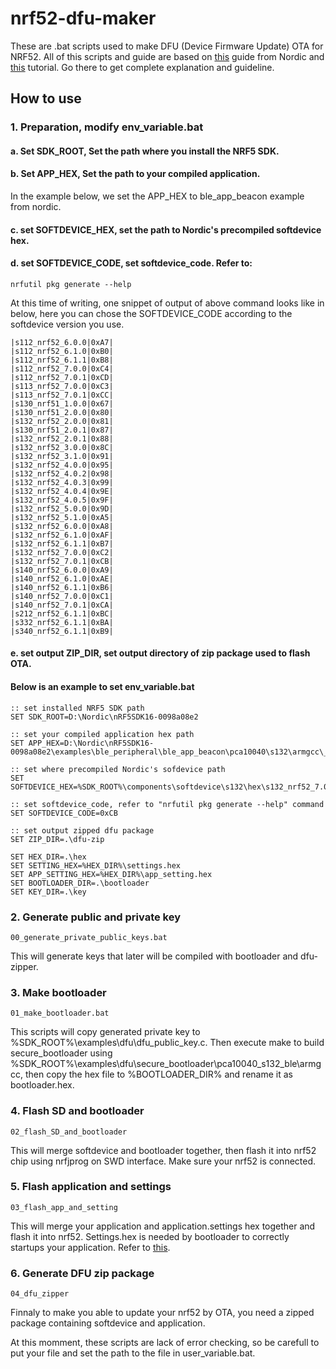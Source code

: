 # nrf52-dfu-maker

These are .bat scripts used to make DFU (Device Firmware Update) OTA for NRF52. All of this scripts and guide are based on [this](https://devzone.nordicsemi.com/nordic/short-range-guides/b/software-development-kit/posts/getting-started-with-nordics-secure-dfu-bootloader) guide from Nordic and [this](https://github.com/gamnes/nRF52832-buttonless-dfu-development-tutorial) tutorial. Go there to get complete explanation and guideline. 

## How to use
### 1. Preparation, modify env_variable.bat 
#### a. Set SDK_ROOT, Set the path where you install the NRF5 SDK.
#### b. Set APP_HEX, Set the path to your compiled application. 
In the example below, we set the APP_HEX to ble_app_beacon example from nordic.
#### c. set SOFTDEVICE_HEX, set the path to Nordic's precompiled softdevice hex. 
#### d. set SOFTDEVICE_CODE, set softdevice_code. Refer to: 
```
nrfutil pkg generate --help
```
At this time of writing, one snippet of output of above command looks like in below, here you can chose the SOFTDEVICE_CODE according to 
the softdevice version you use.
```
|s112_nrf52_6.0.0|0xA7|
|s112_nrf52_6.1.0|0xB0|
|s112_nrf52_6.1.1|0xB8|
|s112_nrf52_7.0.0|0xC4|
|s112_nrf52_7.0.1|0xCD|
|s113_nrf52_7.0.0|0xC3|
|s113_nrf52_7.0.1|0xCC|
|s130_nrf51_1.0.0|0x67|
|s130_nrf51_2.0.0|0x80|
|s132_nrf52_2.0.0|0x81|
|s130_nrf51_2.0.1|0x87|
|s132_nrf52_2.0.1|0x88|
|s132_nrf52_3.0.0|0x8C|
|s132_nrf52_3.1.0|0x91|
|s132_nrf52_4.0.0|0x95|
|s132_nrf52_4.0.2|0x98|
|s132_nrf52_4.0.3|0x99|
|s132_nrf52_4.0.4|0x9E|
|s132_nrf52_4.0.5|0x9F|
|s132_nrf52_5.0.0|0x9D|
|s132_nrf52_5.1.0|0xA5|
|s132_nrf52_6.0.0|0xA8|
|s132_nrf52_6.1.0|0xAF|
|s132_nrf52_6.1.1|0xB7|
|s132_nrf52_7.0.0|0xC2|
|s132_nrf52_7.0.1|0xCB|
|s140_nrf52_6.0.0|0xA9|
|s140_nrf52_6.1.0|0xAE|
|s140_nrf52_6.1.1|0xB6|
|s140_nrf52_7.0.0|0xC1|
|s140_nrf52_7.0.1|0xCA|
|s212_nrf52_6.1.1|0xBC|
|s332_nrf52_6.1.1|0xBA|
|s340_nrf52_6.1.1|0xB9|
```
#### e. set output ZIP_DIR, set output directory of zip package used to flash OTA.

#### Below is an example to set env_variable.bat
```
:: set installed NRF5 SDK path
SET SDK_ROOT=D:\Nordic\nRF5SDK16-0098a08e2

:: set your compiled application hex path
SET APP_HEX=D:\Nordic\nRF5SDK16-0098a08e2\examples\ble_peripheral\ble_app_beacon\pca10040\s132\armgcc\_build\nrf52832_xxaa.hex

:: set where precompiled Nordic's sofdevice path
SET SOFTDEVICE_HEX=%SDK_ROOT%\components\softdevice\s132\hex\s132_nrf52_7.0.1_softdevice.hex

:: set softdevice_code, refer to "nrfutil pkg generate --help" command
SET SOFTDEVICE_CODE=0xCB

:: set output zipped dfu package
SET ZIP_DIR=.\dfu-zip

SET HEX_DIR=.\hex
SET SETTING_HEX=%HEX_DIR%\settings.hex
SET APP_SETTING_HEX=%HEX_DIR%\app_setting.hex
SET BOOTLOADER_DIR=.\bootloader
SET KEY_DIR=.\key
```

### 2. Generate public and private key 
```
00_generate_private_public_keys.bat
```
This will generate keys that later will be compiled with bootloader and dfu-zipper.

### 3. Make bootloader 
```
01_make_bootloader.bat
```
This scripts will copy generated private key to %SDK_ROOT%\examples\dfu\dfu_public_key.c. Then execute make to build secure_bootloader using %SDK_ROOT%\examples\dfu\secure_bootloader\pca10040_s132_ble\armgcc\, then copy the hex file to %BOOTLOADER_DIR% and rename it as bootloader.hex. 

### 4. Flash SD and bootloader
```
02_flash_SD_and_bootloader
```
This will merge softdevice and bootloader together, then flash it into nrf52 chip using nrfjprog on SWD interface. Make sure your nrf52 is connected.

### 5. Flash application and settings
```
03_flash_app_and_setting
```
This will merge your application and application.settings hex together and flash it into nrf52. Settings.hex is needed by bootloader to correctly startups your application. Refer to [this](https://github.com/gamnes/nRF52832-buttonless-dfu-development-tutorial#step-4--create-a-product-release-image-including-all-components).
### 6. Generate DFU zip package
```
04_dfu_zipper
```
Finnaly to make you able to update your nrf52 by OTA, you need a zipped package containing softdevice and application.

At this momment, these scripts are lack of error checking, so be carefull to put your file and set the path to the file in user_variable.bat. 

